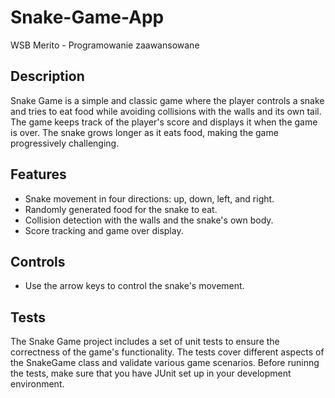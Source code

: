 # Snake-Game-App
WSB Merito - Programowanie zaawansowane


## Description
Snake Game is a simple and classic game where the player controls a snake and tries to eat food while avoiding collisions with the walls and its own tail. The game keeps track of the player's score and displays it when the game is over. The snake grows longer as it eats food, making the game progressively challenging.

## Features
- Snake movement in four directions: up, down, left, and right.
- Randomly generated food for the snake to eat.
- Collision detection with the walls and the snake's own body.
- Score tracking and game over display.

## Controls
- Use the arrow keys to control the snake's movement.


## Tests
The Snake Game project includes a set of unit tests to ensure the correctness of the game's functionality. The tests cover different aspects of the SnakeGame class and validate various game scenarios. Before runinng the tests, make sure that you have JUnit set up in your development environment.
